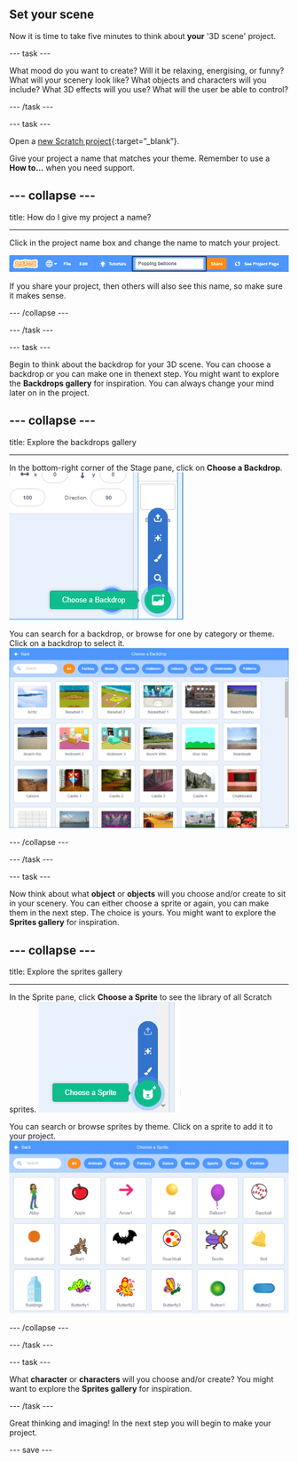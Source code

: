 ## Set your scene

Now it is time to take five minutes to think about **your** '3D scene' project.

--- task ---

What mood do you want to create? Will it be relaxing, energising, or funny?
What will your scenery look like?
What objects and characters will you include?
What 3D effects will you use?
What will the user be able to control?

--- /task ---

--- task ---

Open a [new Scratch project](https://scratch.mit.edu/projects/editor){:target=”_blank”}.

Give your project a name that matches your theme. Remember to use a **How to…** when you need support.

--- collapse ---
---

title: How do I give my project a name?

---

Click in the project name box and change the name to match your project. 

![Project name highlighted](images/change-project-name.png)

If you share your project, then others will also see this name, so make sure it makes sense. 

--- /collapse --- 

--- /task ---

--- task ---

Begin to think about the backdrop for your 3D scene. You can choose a backdrop or you can make one in thenext step. You might want to explore the **Backdrops gallery** for inspiration. You can always change your mind later on in the project.

--- collapse ---
---

title: Explore the backdrops gallery

---

In the bottom-right corner of the Stage pane, click on **Choose a Backdrop**.
![Image of Choose a Backdrop](images/stage-choose.png)

You can search for a backdrop, or browse for one by category or theme. Click on a backdrop to select it.
![Image of Backdrop Library](images/backdrop.png)

--- /collapse ---

--- /task ---

--- task ---

Now think about what **object** or **objects** will you choose and/or create to sit in your scenery. You can either choose a sprite or again, you can make them in the next step. The choice is yours. You might want to explore the **Sprites gallery** for inspiration.

--- collapse ---
---

title: Explore the sprites gallery

---

In the Sprite pane, click **Choose a Sprite** to see the library of all Scratch sprites.
![Image Sprite Library](images/sprite-library.png)

You can search or browse sprites by theme. Click on a sprite to add it to your project.
![Image Sprite Library - choose](images/sprite-choose.png)

--- /collapse ---

--- /task ---

--- task ---

What **character** or **characters** will you choose and/or create? You might want to explore the **Sprites gallery** for inspiration.

--- /task ---

Great thinking and imaging! In the next step you will begin to make your project. 

--- save ---

